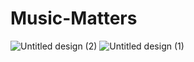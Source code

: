 # Music-Matters

![Untitled design (2)](https://github.com/Odhiambo-Michael-Allan/music-matters/assets/111270923/c538dca6-16eb-44eb-b30d-2305eea9e473)
![Untitled design (1)](https://github.com/Odhiambo-Michael-Allan/music-matters/assets/111270923/4a10870d-e3e1-4974-84ef-085c1a1d7602)

